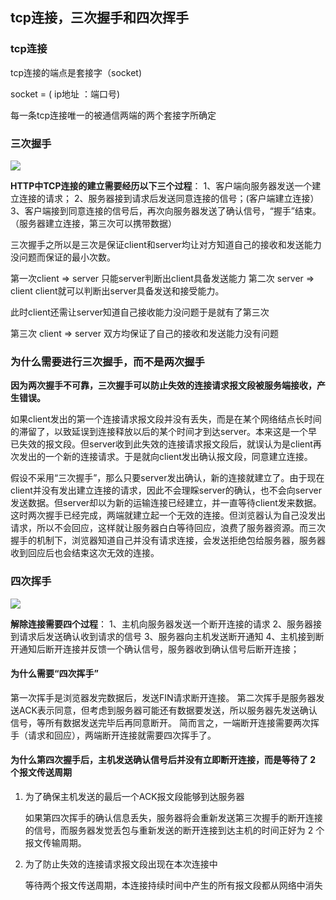 ## tcp连接，三次握手和四次挥手

### tcp连接

tcp连接的端点是套接字（socket)

socket = ( ip地址 ：端口号)

每一条tcp连接唯一的被通信两端的两个套接字所确定



### 三次握手



![](https://upload-images.jianshu.io/upload_images/15055044-9fd60414e63c289a.png?imageMogr2/auto-orient/strip%7CimageView2/2/w/1000/format/webp)

**HTTP中TCP连接的建立需要经历以下三个过程**：
1、客户端向服务器发送一个建立连接的请求；
2、服务器接到请求后发送同意连接的信号；(客户端建立连接）
3、客户端接到同意连接的信号后，再次向服务器发送了确认信号，“握手”结束。（服务器建立连接，第三次可以携带数据）



三次握手之所以是三次是保证client和server均让对方知道自己的接收和发送能力没问题而保证的最小次数。

第一次client => server 只能server判断出client具备发送能力
第二次 server => client client就可以判断出server具备发送和接受能力。

此时client还需让server知道自己接收能力没问题于是就有了第三次 

第三次 client => server 双方均保证了自己的接收和发送能力没有问题



### 为什么需要进行三次握手，而不是两次握手

**因为两次握手不可靠，三次握手可以防止失效的连接请求报文段被服务端接收，产生错误。**

如果client发出的第一个连接请求报文段并没有丢失，而是在某个网络结点长时间的滞留了，以致延误到连接释放以后的某个时间才到达server。本来这是一个早已失效的报文段。但server收到此失效的连接请求报文段后，就误认为是client再次发出的一个新的连接请求。于是就向client发出确认报文段，同意建立连接。

假设不采用“三次握手”，那么只要server发出确认，新的连接就建立了。由于现在client并没有发出建立连接的请求，因此不会理睬server的确认，也不会向server发送数据。但server却以为新的运输连接已经建立，并一直等待client发来数据。这时两次握手已经完成，两端就建立起一个无效的连接。但浏览器认为自己没发出请求，所以不会回应，这样就让服务器白白等待回应，浪费了服务器资源。而三次握手的机制下，浏览器知道自己并没有请求连接，会发送拒绝包给服务器，服务器收到回应后也会结束这次无效的连接。



### 四次挥手

![](https://upload-images.jianshu.io/upload_images/15055044-7621b9fe2efb72ae.png?imageMogr2/auto-orient/strip%7CimageView2/2/w/1000/format/webp)

**解除连接需要四个过程**：
1、主机向服务器发送一个断开连接的请求
2、服务器接到请求后发送确认收到请求的信号
3、服务器向主机发送断开通知
4、主机接到断开通知后断开连接并反馈一个确认信号，服务器收到确认信号后断开连接；



#### 为什么需要“四次挥手”

第一次挥手是浏览器发完数据后，发送FIN请求断开连接。
 第二次挥手是服务器发送ACK表示同意，但考虑到服务器可能还有数据要发送，所以服务器先发送确认信号，等所有数据发送完毕后再同意断开。
 简而言之，一端断开连接需要两次挥手（请求和回应），两端断开连接就需要四次挥手了。



#### 为什么第四次握手后，主机发送确认信号后并没有立即断开连接，而是等待了 2 个报文传送周期

1. 为了确保主机发送的最后一个ACK报文段能够到达服务器

   如果第四次挥手的确认信息丢失，服务器将会重新发送第三次握手的断开连接的信号，而服务器发觉丢包与重新发送的断开连接到达主机的时间正好为 2 个报文传输周期。

2. 为了防止失效的连接请求报文段出现在本次连接中

   等待两个报文传送周期，本连接持续时间中产生的所有报文段都从网络中消失